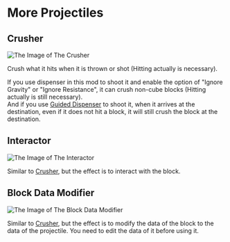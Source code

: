 # More Projectiles <Badge text="v1.0" type="info"/>

## Crusher

<img alt="The Image of The Crusher" src="/images/expand/transportation/GVCrusherProjectileBlock0.webp" class="center_image small">

Crush what it hits when it is thrown or shot (Hitting actually is necessary).

If you use dispenser in this mod to shoot it and enable the option of "Ignore Gravity" or "Ignore Resistance", it can crush non-cube blocks (Hitting actually is still necessary).  
And if you use [Guided Dispenser](guided_dispenser) to shoot it, when it arrives at the destination, even if it does not hit a block, it will still crush the block at the destination.

## Interactor

<img alt="The Image of The Interactor" src="/images/expand/transportation/GVCrusherProjectileBlock1.webp" class="center_image small">

Similar to [Crusher](#crusher), but the effect is to interact with the block.

## Block Data Modifier

<img alt="The Image of The Block Data Modifier" src="/images/expand/transportation/GVDataModifierProjectileBlock.webp" class="center_image small">

Similar to [Crusher](#crusher), but the effect is to modify the data of the block to the data of the projectile. You need to edit the data of it before using it.